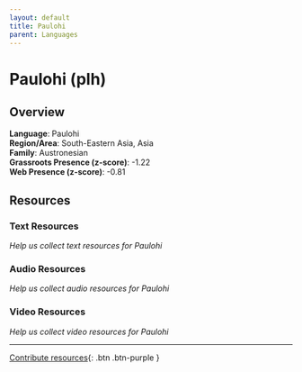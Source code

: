 ```yaml
---
layout: default
title: Paulohi
parent: Languages
---
```


# Paulohi (plh)

## Overview

**Language**: Paulohi  
**Region/Area**: South-Eastern Asia, Asia  
**Family**: Austronesian  
**Grassroots Presence (z-score)**: -1.22  
**Web Presence (z-score)**: -0.81  

## Resources

### Text Resources
*Help us collect text resources for Paulohi*

### Audio Resources
*Help us collect audio resources for Paulohi*

### Video Resources
*Help us collect video resources for Paulohi*

---

[Contribute resources](https://forms.office.com/e/1SfLJx3u1r){: .btn .btn-purple }
